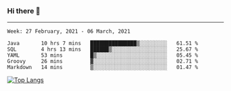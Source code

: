 ### Hi there 👋
---
<!--START_SECTION:waka-->
```text
Week: 27 February, 2021 - 06 March, 2021

Java       10 hrs 7 mins   ███████████████▒░░░░░░░░░   61.51 % 
SQL        4 hrs 13 mins   ██████▒░░░░░░░░░░░░░░░░░░   25.67 % 
YAML       53 mins         █▒░░░░░░░░░░░░░░░░░░░░░░░   05.45 % 
Groovy     26 mins         ▓░░░░░░░░░░░░░░░░░░░░░░░░   02.71 % 
Markdown   14 mins         ▒░░░░░░░░░░░░░░░░░░░░░░░░   01.47 % 
```
<!--END_SECTION:waka-->

[![Top Langs](https://github-readme-stats.vercel.app/api/top-langs/?username=HyunAh-iia&layout=compact)](https://github.com/anuraghazra/github-readme-stats)
<!--
**HyunAh-iia/HyunAh-iia** is a ✨ _special_ ✨ repository because its `README.md` (this file) appears on your GitHub profile.

Here are some ideas to get you started:

- 🔭 I’m currently working on ...
- 🌱 I’m currently learning ...
- 👯 I’m looking to collaborate on ...
- 🤔 I’m looking for help with ...
- 💬 Ask me about ...
- 📫 How to reach me: ...
- 😄 Pronouns: ...
- ⚡ Fun fact: ...
-->
